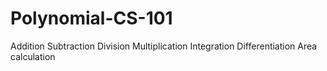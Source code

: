 # Polynomial-CS-101





Addition 
Subtraction
Division
Multiplication
Integration
Differentiation
Area calculation
